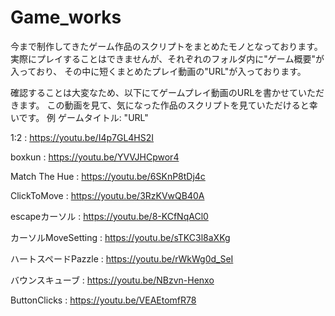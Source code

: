 # Game_works
今まで制作してきたゲーム作品のスクリプトをまとめたモノとなっております。
実際にプレイすることはできませんが、それぞれのフォルダ内に"ゲーム概要"が入っており、
その中に短くまとめたプレイ動画の"URL"が入っております。


確認することは大変なため、以下にてゲームプレイ動画のURLを書かせていただきます。
この動画を見て、気になった作品のスクリプトを見ていただけると幸いです。
例
ゲームタイトル: "URL"

1:2 :
https://youtu.be/I4p7GL4HS2I

boxkun :
https://youtu.be/YVVJHCpwor4

Match The Hue :
https://youtu.be/6SKnP8tDj4c

ClickToMove :
https://youtu.be/3RzKVwQB40A

escapeカーソル :
https://youtu.be/8-KCfNqACl0

カーソルMoveSetting :
https://youtu.be/sTKC3l8aXKg

ハートスペードPazzle :
https://youtu.be/rWkWg0d_SeI

バウンスキューブ :
https://youtu.be/NBzvn-Henxo

ButtonClicks :
https://youtu.be/VEAEtomfR78


